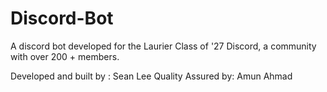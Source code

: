 # Discord-Bot

A discord bot developed for the Laurier Class of '27 Discord, a community with over 200 + members.

Developed and built by : Sean Lee
Quality Assured by: Amun Ahmad
